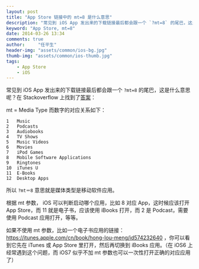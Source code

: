 ```yaml
---
layout: post
title: "App Store 链接中的 mt=8 是什么意思"
description: "常见到 iOS App 发出来的下载链接最后都会跟一个 `?mt=8` 的尾巴，这是什么意思呢？"
keyword: "App Store, mt=8"
date: 2014-03-26 13:34
comments: true
author:     "任平生"
header-img: "assets/common/ios-bg.jpg"
thumb-img: "assets/common/ios-thumb.jpg"
tags:
    - App Store
    - iOS
---
```


常见到 iOS App 发出来的下载链接最后都会跟一个 `?mt=8` 的尾巴，这是什么意思呢？在 Stackoverflow 上找到了[答案](http://stackoverflow.com/questions/1781427/what-is-mt-8-in-itunes-links-for-the-appstore "What is “mt=8” in iTunes links for the appstore?")：



mt = Media Type
而数字的对应关系如下：

	1   Music
	2   Podcasts
	3   Audiobooks
	4   TV Shows
	5   Music Videos
	6   Movies
	7   iPod Games
	8   Mobile Software Applications
	9   Ringtones
	10  iTunes U
	11  E-Books
	12  Desktop Apps

所以 `?mt＝8` 意思就是媒体类型是移动软件应用。

根据 mt 参数， iOS 可以判断启动哪个应用，比如 8 对应 App，这时候应该打开 App Store，而 11 就是电子书，应该使用 iBooks 打开，而 2 是 Podcast，需要使用 Podcast 应用打开，等等。

如果不使用 mt 参数，比如一个电子书应用的链接：https://itunes.apple.com/cn/book/hong-lou-meng/id574232640 ，你可以看到它先在 iTunes 或 App Store 里打开，然后再切换到 iBooks 应用。（在 iOS6 上经常遇到这个问题，而 iOS7 似乎不加 mt 参数也可以一次性打开正确的对应应用了）